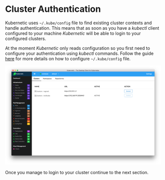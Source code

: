# Cluster Authentication

Kubernetic uses `~/.kube/config` file to find existing cluster contexts and handle authentication. This means that as soon as you have a _kubectl_ client configured to your machine _Kubernetic_ will be able to login to your configured clusters.

At the moment _Kubernetic_ only reads configuration so you first need to configure your authentication using _kubectl_ commands. Follow the guide [here](http://kubernetes.io/docs/user-guide/kubeconfig-file/) for more details on how to configure `~/.kube/config` file.

![](.gitbook/assets/screen-shot-2016-08-29-at-10.41.56-am.png)

Once you manage to login to your cluster continue to the next section.

